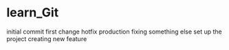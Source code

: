 # learn_Git
initial commit
first change
hotfix production
fixing something else
set up the project
creating new feature
